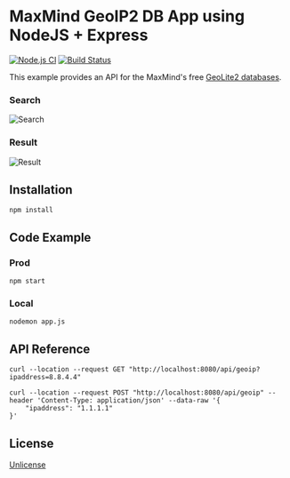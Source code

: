 # MaxMind GeoIP2 DB App using NodeJS + Express

[![Node.js CI](https://github.com/jadiagaurang/mmdb-geoip-node-express/actions/workflows/node.js.yml/badge.svg)](https://github.com/jadiagaurang/mmdb-geoip-node-express/actions/workflows/node.js.yml)
[![Build Status](https://www.travis-ci.com/jadiagaurang/mmdb-geoip-node-express.svg?branch=main)](https://www.travis-ci.com/jadiagaurang/mmdb-geoip-node-express)

This example provides an API for the MaxMind's free [GeoLite2 databases](https://dev.maxmind.com/geoip/geoip2/geolite2/).

### Search
![Search](https://user-images.githubusercontent.com/430637/108790309-38b27980-7531-11eb-90b3-b879ca779f3b.png)

### Result
![Result](https://user-images.githubusercontent.com/430637/108790308-3819e300-7531-11eb-9845-d6dff15c6ffd.png)

## Installation

```
npm install
```

## Code Example

### Prod
```
npm start
```

### Local
```
nodemon app.js
```

## API Reference

```
curl --location --request GET "http://localhost:8080/api/geoip?ipaddress=8.8.4.4"
```

```
curl --location --request POST "http://localhost:8080/api/geoip" --header 'Content-Type: application/json' --data-raw '{
    "ipaddress": "1.1.1.1"
}'
```

## License

[Unlicense](https://unlicense.org/)